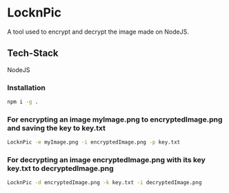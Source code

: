 # LocknPic
A tool used to encrypt and decrypt the image made on NodeJS.

## Tech-Stack
NodeJS

### Installation

```sh
npm i -g .
```

### For encrypting an image myImage.png to encryptedImage.png and saving the key to key.txt

```sh
LocknPic -e myImage.png -i encryptedImage.png -p key.txt
```
### For decrypting an image encryptedImage.png with its key key.txt to decryptedImage.png

```sh
LocknPic -d encryptedImage.png -k key.txt -i decryptedImage.png
```

